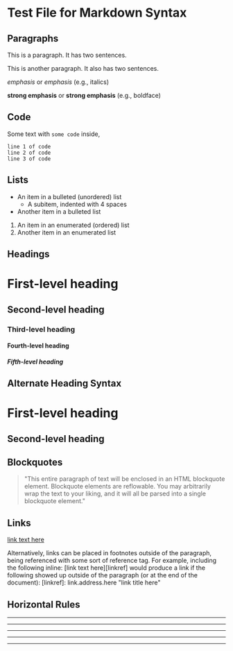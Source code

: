 Test File for Markdown Syntax
======================

Paragraphs
----------------

This is a paragraph. It has two sentences.

This is another paragraph. It also has 
two sentences.

*emphasis* or _emphasis_  (e.g., italics)

**strong emphasis** or __strong emphasis__ (e.g., boldface)

Code
-------

Some text with `some code` inside,

    line 1 of code
    line 2 of code
    line 3 of code

Lists
-------

* An item in a bulleted (unordered) list
    * A subitem, indented with 4 spaces
* Another item in a bulleted list

1. An item in an enumerated (ordered) list
2. Another item in an enumerated list

Headings
-------------

# First-level heading
## Second-level heading
### Third-level heading
#### Fourth-level heading
##### Fifth-level heading

Alternate Heading Syntax
-------------------------------------

First-level heading
===================

Second-level heading
--------------------

Blockquotes
------------------

> "This entire paragraph of text will be enclosed in an HTML blockquote element.
Blockquote elements are reflowable. You may arbitrarily
wrap the text to your liking, and it will all be parsed
into a single blockquote element."

Links
-------

[link text here](link.address.here "link title here")

Alternatively, links can be placed in footnotes outside of the paragraph, being referenced with some sort of reference tag. For example, including the following inline:
[link text here][linkref]
would produce a link if the following showed up outside of the paragraph (or at the end of the document):
[linkref]: link.address.here "link title here"

Horizontal Rules
-----------------------

* * *
***
*****
- - -
---------------------------------------
